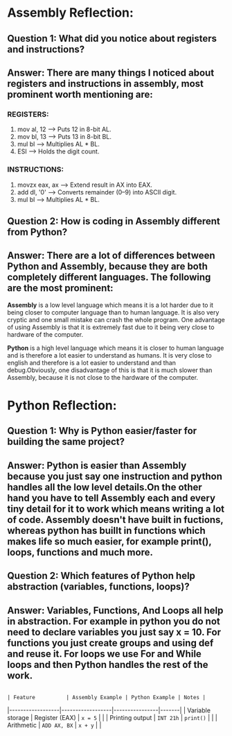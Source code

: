 # **Assembly Reflection:**
## **Question 1:** What did you notice about registers and instructions?
## **Answer:** There are many things I noticed about registers and instructions in assembly, most prominent worth mentioning are:
### **REGISTERS:**
  1) mov al, 12 --> Puts 12 in 8-bit AL.
  2) mov bl, 13 --> Puts 13 in 8-bit BL.
  3) mul bl --> Multiplies AL * BL.
  4) ESI --> Holds the digit count.
 ### **INSTRUCTIONS:**
   1) movzx eax, ax --> Extend result in AX into EAX.
   2) add dl, '0' --> Converts remainder (0–9) into ASCII digit.
   3) mul bl --> Multiplies AL * BL.
## **Question 2:** How is coding in Assembly different from Python?
## **Answer:** There are a lot of differences between Python and Assembly, because they are both completely different languages. The following are the most prominent: 
 **Assembly** is a low level language which means it is a lot harder due to it being closer to computer language than to human language. It is also very cryptic
  and one small mistake can crash the whole program. One advantage of using Assembly is that it is extremely fast due to it being very close to hardware of the computer.
              
 **Python** is a high level language which means it is closer to human language and is therefore a lot easier to understand as humans. It is very close to english and therefore 
 is a lot easier to understand and than debug.Obviously, one disadvantage of this is that it is much slower than Assembly, because it is not close to the hardware of the computer.              
# **Python Reflection:**
## **Question 1:** Why is Python easier/faster for building the same project?
## **Answer:** Python is easier than Assembly because you just say one instruction and python handles all the low level details.On the other hand you have to tell Assembly each and every tiny detail for it to work which means writing a lot of code. Assembly doesn't have built in fuctions, whereas python has buillt in functions which makes life so much easier, for example print(), loops, functions and much more.
## **Question 2:** Which features of Python help abstraction (variables, functions, loops)?
## **Answer:** Variables, Functions, And Loops all help in abstraction. For example in python you do not need to declare variables you just say x = 10. For functions you just create groups and using def and reuse it. For loops we use For and While loops and then Python handles the rest of the work. 





                                                                                                             | Feature          | Assembly Example | Python Example | Notes |
|------------------|------------------|----------------|-------|
| Variable storage | Register (EAX)   | `x = 5`        |       |
| Printing output  | `INT 21h`        | `print()`      |       |
| Arithmetic       | `ADD AX, BX`     | `x + y`        |       |






